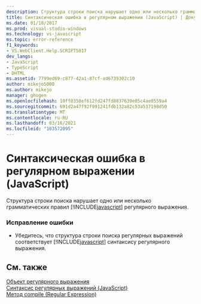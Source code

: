```yaml
---
description: Структура строки поиска нарушает одно или несколько грамматических правил регулярного выражения JavaScript.
title: Синтаксическая ошибка в регулярном выражении (JavaScript) | Документация Майкрософт
ms.date: 01/18/2017
ms.prod: visual-studio-windows
ms.technology: vs-javascript
ms.topic: error-reference
f1_keywords:
- VS.WebClient.Help.SCRIPT5017
dev_langs:
- JavaScript
- TypeScript
- DHTML
ms.assetid: 7799ed69-c877-42a1-87cf-ad6739302c10
author: mikejo5000
ms.author: mikejo
manager: ghogen
ms.openlocfilehash: 10ff0350ef612fd247fd8837639e05c4ae0559a4
ms.sourcegitcommit: 691d2a47f92f991241fdb132a82c53a537198d50
ms.translationtype: MT
ms.contentlocale: ru-RU
ms.lasthandoff: 03/16/2021
ms.locfileid: "103572095"
---
```

# <a name="syntax-error-in-regular-expression-javascript"></a>Синтаксическая ошибка в регулярном выражении (JavaScript)
Структура строки поиска нарушает одно или несколько грамматических правил [!INCLUDE[javascript](../../javascript/includes/javascript-md.md)] регулярного выражения.  
  
### <a name="to-correct-this-error"></a>Исправление ошибки  
  
- Убедитесь, что структура строки поиска регулярных выражений соответствует [!INCLUDE[javascript](../../javascript/includes/javascript-md.md)] синтаксису регулярного выражения.  
  
## <a name="see-also"></a>См. также  
 [Объект регулярного выражения](https://developer.mozilla.org/docs/Web/JavaScript/Reference/Global_Objects/RegExp)   
 [Синтаксис регулярных выражений (JavaScript)](/previous-versions/1400241x(v=vs.100))   
 [Метод compile (Regular Expression)](https://developer.mozilla.org/docs/Web/JavaScript/Reference/Global_Objects/RegExp/compile)
